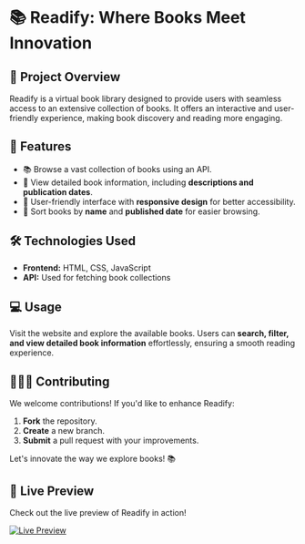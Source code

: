 # 📚 Readify: Where Books Meet Innovation

## 🌟 Project Overview
Readify is a virtual book library designed to provide users with seamless access to an extensive collection of books. It offers an interactive and user-friendly experience, making book discovery and reading more engaging.

## 🔧 Features
- 📚 Browse a vast collection of books using an API.
- 📖 View detailed book information, including **descriptions and publication dates**.
- 🎨 User-friendly interface with **responsive design** for better accessibility.
- 🔄 Sort books by **name** and **published date** for easier browsing.

## 🛠️ Technologies Used
- **Frontend:** HTML, CSS, JavaScript
- **API:** Used for fetching book collections

## 💻 Usage
Visit the website and explore the available books. Users can **search, filter, and view detailed book information** effortlessly, ensuring a smooth reading experience.

## 👨‍👩‍👦 Contributing
We welcome contributions! If you'd like to enhance Readify:
1. **Fork** the repository.
2. **Create** a new branch.
3. **Submit** a pull request with your improvements.

Let's innovate the way we explore books! 📚

## 🎥 Live Preview
Check out the live preview of Readify in action!

[![Live Preview](https://raw.githubusercontent.com/codewithprajapti/readify/master/utilities/Demo.gif)](https://readifywherebooksmeetinovation.netlify.app/)
